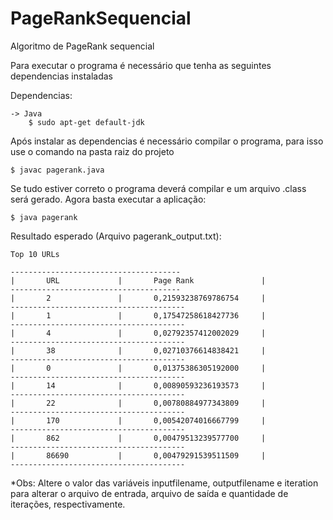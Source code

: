 # PageRankSequencial
Algoritmo de PageRank sequencial

Para executar o programa é necessário que tenha as seguintes dependencias instaladas

Dependencias:

    -> Java
        $ sudo apt-get default-jdk 

Após instalar as dependencias é necessário compilar o programa, para isso use o comando na pasta raiz do projeto

    $ javac pagerank.java

Se tudo estiver correto o programa deverá compilar e um arquivo .class será gerado.
Agora basta executar a aplicação:

    $ java pagerank

Resultado esperado (Arquivo pagerank_output.txt):

    Top 10 URLs 

    --------------------------------------
    |       URL             |       Page Rank               |
    --------------------------------------
    |       2               |       0,21593238769786754     |
    ---------------------------------------
    |       1               |       0,17547258618427736     |
    ---------------------------------------
    |       4               |       0,02792357412002029     |
    ---------------------------------------
    |       38              |       0,02710376614838421     |
    ---------------------------------------
    |       0               |       0,01375386305192000     |
    ---------------------------------------
    |       14              |       0,00890593236193573     |
    ---------------------------------------
    |       22              |       0,00780884977343809     |
    ---------------------------------------
    |       170             |       0,00542074016667799     |
    ---------------------------------------
    |       862             |       0,00479513239577700     |
    ---------------------------------------
    |       86690           |       0,00479291539511509     |
    ---------------------------------------

*Obs: Altere o valor das variáveis inputfilename, outputfilename e iteration para alterar o arquivo de entrada, arquivo de saída e quantidade de iterações, respectivamente.